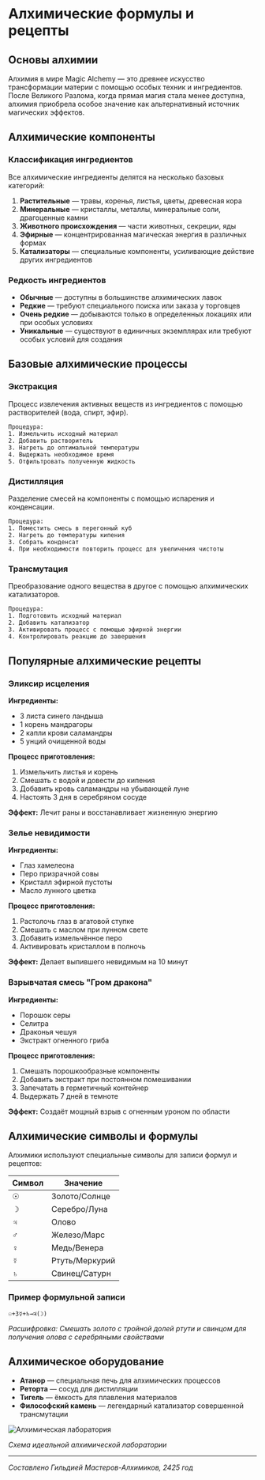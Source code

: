 # Алхимические формулы и рецепты

## Основы алхимии

Алхимия в мире Magic Alchemy — это древнее искусство трансформации материи с помощью особых техник и ингредиентов. После Великого Разлома, когда прямая магия стала менее доступна, алхимия приобрела особое значение как альтернативный источник магических эффектов.

## Алхимические компоненты

### Классификация ингредиентов

Все алхимические ингредиенты делятся на несколько базовых категорий:

1. **Растительные** — травы, коренья, листья, цветы, древесная кора
2. **Минеральные** — кристаллы, металлы, минеральные соли, драгоценные камни
3. **Животного происхождения** — части животных, секреции, яды
4. **Эфирные** — концентрированная магическая энергия в различных формах
5. **Катализаторы** — специальные компоненты, усиливающие действие других ингредиентов

### Редкость ингредиентов

- **Обычные** — доступны в большинстве алхимических лавок
- **Редкие** — требуют специального поиска или заказа у торговцев
- **Очень редкие** — добываются только в определенных локациях или при особых условиях
- **Уникальные** — существуют в единичных экземплярах или требуют особых условий для создания

## Базовые алхимические процессы

### Экстракция

Процесс извлечения активных веществ из ингредиентов с помощью растворителей (вода, спирт, эфир).

```
Процедура:
1. Измельчить исходный материал
2. Добавить растворитель
3. Нагреть до оптимальной температуры
4. Выдержать необходимое время
5. Отфильтровать полученную жидкость
```

### Дистилляция

Разделение смесей на компоненты с помощью испарения и конденсации.

```
Процедура:
1. Поместить смесь в перегонный куб
2. Нагреть до температуры кипения
3. Собрать конденсат
4. При необходимости повторить процесс для увеличения чистоты
```

### Трансмутация

Преобразование одного вещества в другое с помощью алхимических катализаторов.

```
Процедура:
1. Подготовить исходный материал
2. Добавить катализатор
3. Активировать процесс с помощью эфирной энергии
4. Контролировать реакцию до завершения
```

## Популярные алхимические рецепты

### Эликсир исцеления

**Ингредиенты:**
- 3 листа синего ландыша
- 1 корень мандрагоры
- 2 капли крови саламандры
- 5 унций очищенной воды

**Процесс приготовления:**
1. Измельчить листья и корень
2. Смешать с водой и довести до кипения
3. Добавить кровь саламандры на убывающей луне
4. Настоять 3 дня в серебряном сосуде

**Эффект:** Лечит раны и восстанавливает жизненную энергию

### Зелье невидимости

**Ингредиенты:**
- Глаз хамелеона
- Перо призрачной совы
- Кристалл эфирной пустоты
- Масло лунного цветка

**Процесс приготовления:**
1. Растолочь глаз в агатовой ступке
2. Смешать с маслом при лунном свете
3. Добавить измельчённое перо
4. Активировать кристаллом в полночь

**Эффект:** Делает выпившего невидимым на 10 минут

### Взрывчатая смесь "Гром дракона"

**Ингредиенты:**
- Порошок серы
- Селитра
- Драконья чешуя
- Экстракт огненного гриба

**Процесс приготовления:**
1. Смешать порошкообразные компоненты
2. Добавить экстракт при постоянном помешивании
3. Запечатать в герметичный контейнер
4. Выдержать 7 дней в темноте

**Эффект:** Создаёт мощный взрыв с огненным уроном по области

## Алхимические символы и формулы

Алхимики используют специальные символы для записи формул и рецептов:

| Символ | Значение |
|--------|----------|
| ☉ | Золото/Солнце |
| ☽ | Серебро/Луна |
| ♃ | Олово |
| ♂ | Железо/Марс |
| ♀ | Медь/Венера |
| ☿ | Ртуть/Меркурий |
| ♄ | Свинец/Сатурн |

### Пример формульной записи

```
☉+3☿+♄→♃(☽)
```

*Расшифровка: Смешать золото с тройной долей ртути и свинцом для получения олова с серебряными свойствами*

## Алхимическое оборудование

- **Атанор** — специальная печь для алхимических процессов
- **Реторта** — сосуд для дистилляции
- **Тигель** — ёмкость для плавления материалов
- **Философский камень** — легендарный катализатор совершенной трансмутации

![Алхимическая лаборатория](../images/alchemy-lab.png)

*Схема идеальной алхимической лаборатории*

---

*Составлено Гильдией Мастеров-Алхимиков, 2425 год*
